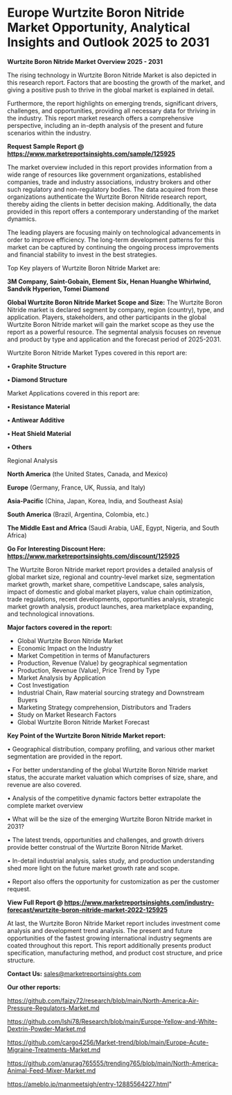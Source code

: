 # Europe Wurtzite Boron Nitride Market Opportunity, Analytical Insights and Outlook 2025 to 2031

<Strong> Wurtzite Boron Nitride Market Overview 2025 - 2031</strong>

The rising technology in Wurtzite Boron Nitride Market is also depicted in this research report. Factors that are boosting the growth of the market, and giving a positive push to thrive in the global market is explained in detail.

Furthermore, the report highlights on emerging trends, significant drivers, challenges, and opportunities, providing all necessary data for thriving in the industry. This report market research offers a comprehensive perspective, including an in-depth analysis of the present and future scenarios within the industry.

<strong>Request Sample Report @ <a href=https://www.marketreportsinsights.com/sample/125925>https://www.marketreportsinsights.com/sample/125925</a></strong>

The market overview included in this report provides information from a wide range of resources like government organizations, established companies, trade and industry associations, industry brokers and other such regulatory and non-regulatory bodies. The data acquired from these organizations authenticate the Wurtzite Boron Nitride research report, thereby aiding the clients in better decision making. Additionally, the data provided in this report offers a contemporary understanding of the market dynamics.

The leading players are focusing mainly on technological advancements in order to improve efficiency. The long-term development patterns for this market can be captured by continuing the ongoing process improvements and financial stability to invest in the best strategies.

Top Key players of Wurtzite Boron Nitride Market are:

<strong>3M Company, Saint-Gobain, Element Six, Henan Huanghe Whirlwind, Sandvik Hyperion, Tomei Diamond</strong>

<strong><b>Global Wurtzite Boron Nitride Market Scope and Size:</b></strong>
The Wurtzite Boron Nitride market is declared segment by company, region (country), type, and application. Players, stakeholders, and other participants in the global Wurtzite Boron Nitride market will gain the market scope as they use the report as a powerful resource. The segmental analysis focuses on revenue and product by type and application and the forecast period of 2025-2031.

Wurtzite Boron Nitride Market Types covered in this report are:

<strong>• Graphite Structure

• Diamond Structure</strong>

Market Applications covered in this report are:

<strong>• Resistance Material

• Antiwear Additive

• Heat Shield Material

• Others</strong> 

Regional Analysis

<strong>North America</strong> (the United States, Canada, and Mexico)

<strong>Europe</strong> (Germany, France, UK, Russia, and Italy)

<strong>Asia-Pacific</strong> (China, Japan, Korea, India, and Southeast Asia)

<strong>South America</strong> (Brazil, Argentina, Colombia, etc.)

<strong>The Middle East and Africa</strong> (Saudi Arabia, UAE, Egypt, Nigeria, and South Africa)

<strong>Go For Interesting Discount Here: <a href=https://www.marketreportsinsights.com/discount/125925>https://www.marketreportsinsights.com/discount/125925</a></strong>

The Wurtzite Boron Nitride market report provides a detailed analysis of global market size, regional and country-level market size, segmentation market growth, market share, competitive Landscape, sales analysis, impact of domestic and global market players, value chain optimization, trade regulations, recent developments, opportunities analysis, strategic market growth analysis, product launches, area marketplace expanding, and technological innovations.

<strong><b>Major factors covered in the report:</b></strong>
<ul>
  <li>Global Wurtzite Boron Nitride Market </li>
  <li>Economic Impact on the Industry</li>
  <li>Market Competition in terms of Manufacturers</li>
  <li>Production, Revenue (Value) by geographical segmentation</li>
  <li>Production, Revenue (Value), Price Trend by Type</li>
  <li>Market Analysis by Application</li>
  <li>Cost Investigation</li>
  <li>Industrial Chain, Raw material sourcing strategy and Downstream Buyers</li>
  <li>Marketing Strategy comprehension, Distributors and Traders</li>
  <li>Study on Market Research Factors</li>
  <li>Global Wurtzite Boron Nitride Market Forecast</li>
</ul>

<strong><b>Key Point of the Wurtzite Boron Nitride Market report:</b></strong>

• Geographical distribution, company profiling, and various other market segmentation are provided in the report.

• For better understanding of the global Wurtzite Boron Nitride market status, the accurate market valuation which comprises of size, share, and revenue are also covered.

• Analysis of the competitive dynamic factors better extrapolate the complete market overview

• What will be the size of the emerging Wurtzite Boron Nitride market in 2031?

• The latest trends, opportunities and challenges, and growth drivers provide better construal of the Wurtzite Boron Nitride Market.

• In-detail industrial analysis, sales study, and production understanding shed more light on the future market growth rate and scope.

• Report also offers the opportunity for customization as per the customer request.

<strong><b>View Full Report @ <a href=https://www.marketreportsinsights.com/industry-forecast/wurtzite-boron-nitride-market-2022-125925>https://www.marketreportsinsights.com/industry-forecast/wurtzite-boron-nitride-market-2022-125925</a></b></strong>


At last, the Wurtzite Boron Nitride Market report includes investment come analysis and development trend analysis. The present and future opportunities of the fastest growing international industry segments are coated throughout this report. This report additionally presents product specification, manufacturing method, and product cost structure, and price structure.

<strong>Contact Us:</strong>
sales@marketreportsinsights.com

<strong>Our other reports:</strong>

<a href=https://github.com/faizy72/research/blob/main/North-America-Air-Pressure-Regulators-Market.md>https://github.com/faizy72/research/blob/main/North-America-Air-Pressure-Regulators-Market.md</a>

<a href=https://github.com/Ishi78/Research/blob/main/Europe-Yellow-and-White-Dextrin-Powder-Market.md>https://github.com/Ishi78/Research/blob/main/Europe-Yellow-and-White-Dextrin-Powder-Market.md</a>

<a href=https://github.com/cargo4256/Market-trend/blob/main/Europe-Acute-Migraine-Treatments-Market.md>https://github.com/cargo4256/Market-trend/blob/main/Europe-Acute-Migraine-Treatments-Market.md</a>

<a href=https://github.com/anurag765555/trending765/blob/main/North-America-Animal-Feed-Mixer-Market.md>https://github.com/anurag765555/trending765/blob/main/North-America-Animal-Feed-Mixer-Market.md</a>

<a href=https://ameblo.jp/manmeetsigh/entry-12885564227.html>https://ameblo.jp/manmeetsigh/entry-12885564227.html</a>"
